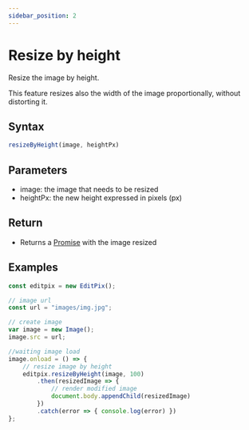 ```yaml
---
sidebar_position: 2
---
```


# Resize by height

Resize the image by height. 

This feature resizes also the width of the image proportionally, without distorting it.

## Syntax

```jsx
resizeByHeight(image, heightPx)
```

## Parameters

- image: the image that needs to be resized
- heightPx: the new height expressed in pixels (px)

## Return

- Returns a [Promise](https://developer.mozilla.org/en-US/docs/Web/JavaScript/Reference/Global_Objects/Promise) with the image resized

## Examples

```jsx
const editpix = new EditPix();

// image url
const url = "images/img.jpg";

// create image
var image = new Image();
image.src = url;

//waiting image load
image.onload = () => {
    // resize image by height
    editpix.resizeByHeight(image, 100)
        .then(resizedImage => {
            // render modified image
            document.body.appendChild(resizedImage)
        })
        .catch(error => { console.log(error) })
};
```